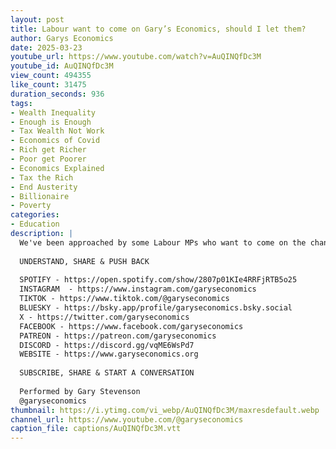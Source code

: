 ```yaml
---
layout: post
title: Labour want to come on Gary’s Economics, should I let them?
author: Garys Economics
date: 2025-03-23
youtube_url: https://www.youtube.com/watch?v=AuQINQfDc3M
youtube_id: AuQINQfDc3M
view_count: 494355
like_count: 31475
duration_seconds: 936
tags:
- Wealth Inequality
- Enough is Enough
- Tax Wealth Not Work
- Economics of Covid
- Rich get Richer
- Poor get Poorer
- Economics Explained
- Tax the Rich
- End Austerity
- Billionaire
- Poverty
categories:
- Education
description: |
  We've been approached by some Labour MPs who want to come on the channel – should we let them? Let us know in the comments.
  
  UNDERSTAND, SHARE & PUSH BACK
  
  SPOTIFY - https://open.spotify.com/show/2807p01KIe4RRFjRTB5o25
  INSTAGRAM  - https://www.instagram.com/garyseconomics
  TIKTOK - https://www.tiktok.com/@garyseconomics
  BLUESKY - https://bsky.app/profile/garyseconomics.bsky.social
  X - https://twitter.com/garyseconomics
  FACEBOOK - https://www.facebook.com/garyseconomics
  PATREON - https://patreon.com/garyseconomics
  DISCORD - https://discord.gg/vqME6WsPd7
  WEBSITE - https://www.garyseconomics.org
  
  SUBSCRIBE, SHARE & START A CONVERSATION
  
  Performed by Gary Stevenson
  @garyseconomics
thumbnail: https://i.ytimg.com/vi_webp/AuQINQfDc3M/maxresdefault.webp
channel_url: https://www.youtube.com/@garyseconomics
caption_file: captions/AuQINQfDc3M.vtt
---
```

